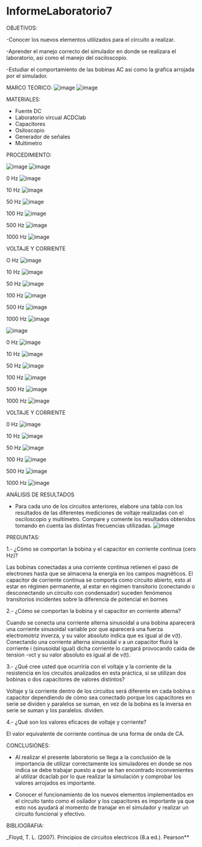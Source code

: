 # InformeLaboratorio7

OBJETIVOS:

-Conocer los nuevos elementos utilizados para el circuito a realizar.

-Aprender el manejo correcto del simulador en donde se realizara el laboratorio, asi como el manejo del osciloscopio.

-Estudiar el comportamiento de las bobinas AC asi como la grafica arrojada por el simulador.

MARCO TEORICO:
![image](https://user-images.githubusercontent.com/116833736/218151915-e46cf9b0-5137-4562-b0b8-477a2bd982df.png)
![image](https://user-images.githubusercontent.com/116833736/218151948-8ee61a9d-2d0e-4204-b7fe-898953ea01d3.png)

MATERIALES:

* Fuente DC
* Laboratorio vircual ACDClab 
* Capacitores
* Osiloscopio 
* Generador de señales
* Multimetro

PROCEDIMIENTO:

![image](https://user-images.githubusercontent.com/116833736/218152217-a36f5c9d-8d2f-46a9-8127-b4826ceefc81.png)
![image](https://user-images.githubusercontent.com/116833736/218153194-55cc4f3c-f13a-4d89-a223-0f284ed189f3.png)

0 Hz
![image](https://user-images.githubusercontent.com/116833736/218152272-ce5bdc94-bd0c-446d-9586-d35a76b0ea16.png)

10 Hz
![image](https://user-images.githubusercontent.com/116833736/218152463-a7500def-67ac-4087-bb58-3a95ca7dbf73.png)

50 Hz
![image](https://user-images.githubusercontent.com/116833736/218152485-df7dcbe5-5e9b-4f41-a28a-a0ef6e18a8e6.png)

100 Hz
![image](https://user-images.githubusercontent.com/116833736/218152516-530052c1-7033-49b9-829d-962a14c52e4d.png)

500 Hz
![image](https://user-images.githubusercontent.com/116833736/218152548-082c3959-7128-412a-8ff3-67cc0d88cfc0.png)

1000 Hz
![image](https://user-images.githubusercontent.com/116833736/218152574-768b5bab-01fe-47fe-9fc5-9ff8fb6e0eef.png)

VOLTAJE Y CORRIENTE 

O Hz
![image](https://user-images.githubusercontent.com/116833736/218153039-cc1bfd85-bf32-4d21-85c2-757940ff5e52.png)

10 Hz
![image](https://user-images.githubusercontent.com/116833736/218153054-2a7d59ac-3c22-4c4a-a99c-979fc854ad6b.png)

50 Hz
![image](https://user-images.githubusercontent.com/116833736/218153077-bed8e87f-86e6-4084-a5e6-9f4883731784.png)

100 Hz
![image](https://user-images.githubusercontent.com/116833736/218153091-a77218ba-622b-4fb5-9a68-ef06d50149e9.png)

500 Hz
![image](https://user-images.githubusercontent.com/116833736/218153109-f7cb9e26-751a-4587-a4e8-3fd862ddcf45.png)

1000 Hz
![image](https://user-images.githubusercontent.com/116833736/218153122-5ee64a1a-7693-40bd-a240-c2d4ea9b1a6a.png)

![image](https://user-images.githubusercontent.com/116833736/218153473-5ccf9ea9-165b-41e0-8a3b-013e30380e31.png)

0 Hz
![image](https://user-images.githubusercontent.com/116833736/218778439-ea28b261-aa05-4259-bff8-67046047f3c8.png)

10 Hz
![image](https://user-images.githubusercontent.com/116833736/218778484-1cee5168-3069-4610-b267-6ddaa201a4a0.png)

50 Hz
![image](https://user-images.githubusercontent.com/116833736/218778508-9f94a628-84a0-4707-9af4-265dd03dc72a.png)

100 Hz
![image](https://user-images.githubusercontent.com/116833736/218778522-15aa2755-41d3-44ff-97c4-363de4760a43.png)

500 Hz
![image](https://user-images.githubusercontent.com/116833736/218778550-ca93ff31-3909-48ed-9ab0-74fa920e311e.png)

1000 Hz
![image](https://user-images.githubusercontent.com/116833736/218778582-a1ef036f-0d59-447a-b8e4-b65f5d98e705.png)

VOLTAJE Y CORRIENTE 

0 Hz
![image](https://user-images.githubusercontent.com/116833736/218778960-8b203b16-4e1d-47f2-9fa3-630b0a64b446.png)

10 Hz
![image](https://user-images.githubusercontent.com/116833736/218778940-b29ff40c-0173-4b5b-b49e-eb25d0397e35.png)

50 Hz
![image](https://user-images.githubusercontent.com/116833736/218778926-b5724acd-4378-47aa-be32-bbb89447aeb2.png)

100 Hz
![image](https://user-images.githubusercontent.com/116833736/218778711-16c0d305-f2ed-4851-88fb-0f77d96fe32e.png)

500 Hz
![image](https://user-images.githubusercontent.com/116833736/218778686-f1e53fc4-56bd-4376-abce-a82b75b5cb6f.png)

1000 Hz
![image](https://user-images.githubusercontent.com/116833736/218778628-06a16756-919e-4dbd-bf20-e7e81c38e935.png)

ANÁLISIS DE RESULTADOS

* Para cada uno de los circuitos anteriores, elabore una tabla con los resultados de las diferentes mediciones de voltaje realizadas con el osciloscopio y multímetro. Compare y comente los resultados obtenidos tomando en cuenta las distintas frecuencias utilizadas.
![image](https://user-images.githubusercontent.com/116833736/218801720-5e667294-f05e-43bc-8ba8-5d35920dad14.png)

PREGUNTAS:

1.- ¿Cómo se comportan la bobina y el capacitor en corriente continua (cero Hz)?

Las bobinas conectadas a una corriente continua retienen el paso de electrones hasta que se almacena la energía en los campos magnéticos. El capacitor de corriente continua se comporta como circuito abierto, esto al estar en régimen permanente, al estar en régimen transitorio (conectando o desconectando un circuito con condensador) suceden fenómenos transitorios incidentes sobre la diferencia de potencial en bornes

2.- ¿Cómo se comportan la bobina y el capacitor en corriente alterna?

Cuando se conecta una corriente alterna sinusoidal a una bobina aparecerá una corriente sinusoidal variable por que aparecerá una fuerza electromotriz inverza, y su valor absoluto indica que es igual al de v(t). Conectando una corriente alterna sinusoidal v a un capacitor fluirá la corriente i (sinusoidal igual) dicha corriente lo cargará provocando caída de tension -vct y su valor absoluto es igual al de v(t).

3.- ¿Qué cree usted que ocurriría con el voltaje y la corriente de la resistencia en los circuitos analizados en esta práctica, si se utilizan dos bobinas o dos capacitores de valores distintos?

Voltaje y la corriente dentro de los circuitos será diferente en cada bobina o capacitor dependiendo de cómo sea conectado porque los capacitores en serie se dividen y paralelos se suman, en vez de la bobina es la inversa en serie se suman y los paralelos. dividen.

4.- ¿Qué son los valores eficaces de voltaje y corriente?

El valor equivalente de corriente continua de una forma de onda de CA.

CONCLUSIONES:

* Al realizar el presente laboratorio se llega a la conclusión de la importancia de utilizar correctamente los simuladores en donde se nos indica se debe trabajar puesto a que se han encontrado inconvenientes al utilizar dcaclab por lo que realizar la simulación y comprobar los valores arrojados es importante. 

* Conocer el funcionamiento de los nuevos elementos implementados en el circuito tanto como el osilador y los capacitores es importante ya que esto nos ayudará al momento de tranajar en el simulador y realizar un circuito funcional y efectivo.

BIBLIOGRAFIA:

_Floyd, T. L. (2007). Principios de circuitos electricos (8.a ed.). Pearson**

